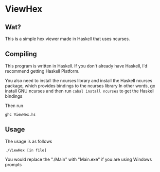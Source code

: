 # ViewHex

## Wat?

This is a simple hex viewer made in Haskell that uses ncurses.

## Compiling

This program is written in Haskell. If you don't already have Haskell, I'd recommend getting Haskell Platform.

You also need to install the ncurses library and install the Haskell ncurses package, which provides bindings to the ncurses library
In other words, go install GNU ncurses and then run ``cabal install ncurses`` to get the Haskell bindings


Then run
```
ghc ViewHex.hs
```

## Usage

The usage is as follows
```
./ViewHex [in file]
```
You would replace the "./Main" with "Main.exe" if you are using Windows prompts



